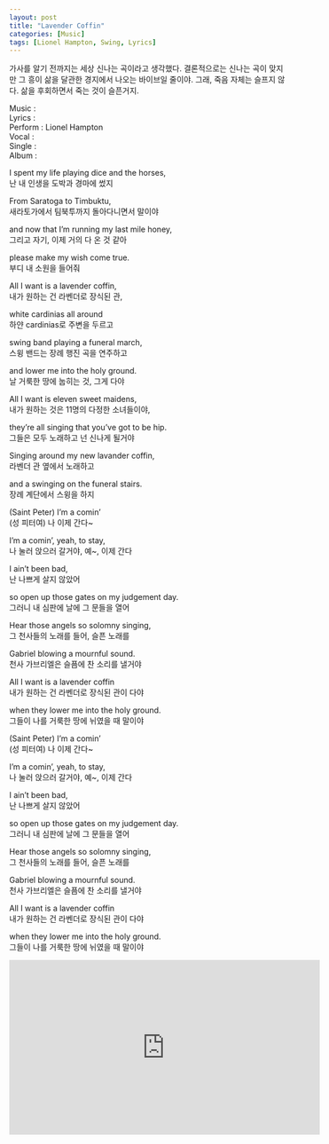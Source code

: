 ```yaml
---
layout: post
title: "Lavender Coffin"
categories: [Music]
tags: [Lionel Hampton, Swing, Lyrics]
---
```


가사를 알기 전까지는 세상 신나는 곡이라고 생각했다. 결론적으로는 신나는 곡이 맞지만 그 흥이 삶을 달관한 경지에서 나오는 바이브일 줄이야. 그래, 죽음 자체는 슬프지 않다. 삶을 후회하면서 죽는 것이 슬픈거지.

Music :   
Lyrics :   
Perform : Lionel Hampton  
Vocal :   
Single :   
Album :   

I spent my life playing dice and the horses,  
난 내 인생을 도박과 경마에 썼지  

From Saratoga to Timbuktu,  
새라토가에서 팀북투까지 돌아다니면서 말이야  

and now that I’m running my last mile honey,  
그리고 자기, 이제 거의 다 온 것 같아  

please make my wish come true.  
부디 내 소원을 들어줘  

All I want is a lavender coffin,  
내가 원하는 건 라벤더로 장식된 관,  

white cardinias all around  
하얀 cardinias로 주변을 두르고  

swing band playing a funeral march,  
스윙 밴드는 장례 행진 곡을 연주하고  

and lower me into the holy ground.  
날 거룩한 땅에 눕히는 것, 그게 다야  

All I want is eleven sweet maidens,  
내가 원하는 것은 11명의 다정한 소녀들이야,  

they’re all singing that you’ve got to be hip.  
그들은 모두 노래하고 넌 신나게 될거야  

Singing around my new lavander coffin,  
라벤더 관 옆에서 노래하고  

and a swinging on the funeral stairs.  
장례 계단에서 스윙을 하지  

(Saint Peter) I’m a comin’  
(성 피터여) 나 이제 간다~  

I’m a comin’, yeah, to stay,  
나 눌러 앉으러 갈거야, 예~, 이제 간다  

I ain’t been bad,  
난 나쁘게 살지 않았어  

so open up those gates on my judgement day.  
그러니 내 심판에 날에 그 문들을 열어  

Hear those angels so solomny singing,  
그 천사들의 노래를 들어, 슬픈 노래를  

Gabriel blowing a mournful sound.  
천사 가브리엘은 슬픔에 찬 소리를 낼거야  

All I want is a lavender coffin  
내가 원하는 건 라벤더로 장식된 관이 다야  

when they lower me into the holy ground.  
그들이 나를 거룩한 땅에 뉘였을 때 말이야  

(Saint Peter) I’m a comin’  
(성 피터여) 나 이제 간다~  

I’m a comin’, yeah, to stay,  
나 눌러 앉으러 갈거야, 예~, 이제 간다  

I ain’t been bad,  
난 나쁘게 살지 않았어  

so open up those gates on my judgement day.  
그러니 내 심판에 날에 그 문들을 열어  

Hear those angels so solomny singing,  
그 천사들의 노래를 들어, 슬픈 노래를  

Gabriel blowing a mournful sound.  
천사 가브리엘은 슬픔에 찬 소리를 낼거야  

All I want is a lavender coffin  
내가 원하는 건 라벤더로 장식된 관이 다야  

when they lower me into the holy ground.  
그들이 나를 거룩한 땅에 뉘였을 때 말이야  

<iframe width="560" height="315" src="https://www.youtube.com/embed/wt1GzAMA6yY?controls=0" title="YouTube video player" frameborder="0" allow="accelerometer; autoplay; clipboard-write; encrypted-media; gyroscope; picture-in-picture" allowfullscreen></iframe>
